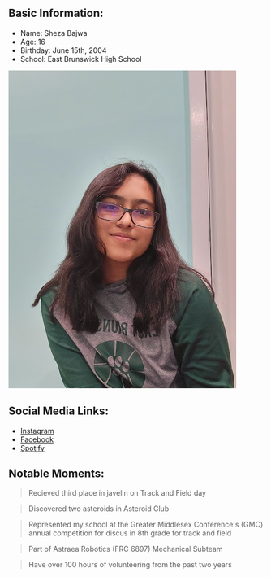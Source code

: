 ## **Basic Information:**
- Name: Sheza Bajwa
- Age: 16
- Birthday: June 15th, 2004
- School: East Brunswick High School

![Picture of Sheza](20211118_233326_2.jpg)

## **Social Media Links:**
- [Instagram](https://www.instagram.com/sheza.36/)
- [Facebook](https://www.facebook.com/sheza.bajwa.31/)
- [Spotify](https://open.spotify.com/user/sheza.bajwa?si=b9e0b2a4de2f474b)

## **Notable Moments:**
>Recieved third place in javelin on Track and Field day

>Discovered two asteroids in Asteroid Club

>Represented my school at the Greater Middlesex Conference's (GMC) annual competition for discus in 8th grade for track and field

>Part of Astraea Robotics (FRC 6897) Mechanical Subteam

>Have over 100 hours of volunteering from the past two years
